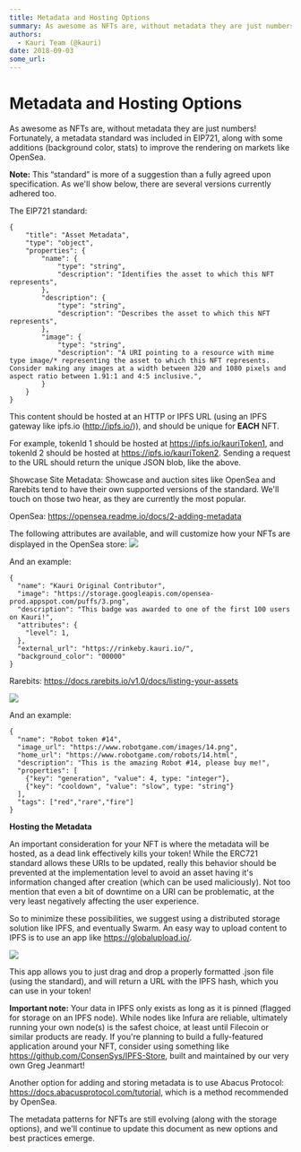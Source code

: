 ```yaml
---
title: Metadata and Hosting Options
summary: As awesome as NFTs are, without metadata they are just numbers! Fortunately, a metadata standard was included in EIP721, along with some additions (background color, stats) to improve the rendering on markets like OpenSea. Note- This “standard” is more of a suggestion than a fully agreed upon specification. As well show below, there are several versions currently adhered too. The EIP721 standard-{ title- Asset Metadata, type- object, properties- { name- { type- string, description- Identifies th
authors:
  - Kauri Team (@kauri)
date: 2018-09-03
some_url: 
---
```


# Metadata and Hosting Options

As awesome as NFTs are, without metadata they are just numbers! Fortunately, a metadata standard was included in EIP721, along with some additions (background color, stats) to improve the rendering on markets like OpenSea. 

**Note:**
This “standard” is more of a suggestion than a fully agreed upon specification. As we'll show below, there are several versions currently adhered too.

The EIP721 standard:

```
{
    "title": "Asset Metadata",
    "type": "object",
    "properties": {
        "name": {
            "type": "string",
            "description": "Identifies the asset to which this NFT represents",
        },
        "description": {
            "type": "string",
            "description": "Describes the asset to which this NFT represents",
        },
        "image": {
            "type": "string",
            "description": "A URI pointing to a resource with mime type image/* representing the asset to which this NFT represents. Consider making any images at a width between 320 and 1080 pixels and aspect ratio between 1.91:1 and 4:5 inclusive.",
        }
    }
}
```

This content should be hosted at an HTTP or IPFS URL (using an IPFS gateway like ipfs.io (http://ipfs.io/)), and should be unique for **EACH** NFT.  

For example, tokenId 1 should be hosted at https://ipfs.io/kauriToken1, and tokenId 2 should be hosted at https://ipfs.io/kauriToken2. Sending a request to the URL should return the unique JSON blob, like the above.

Showcase Site Metadata:
Showcase and auction sites like OpenSea and Rarebits tend to have their own supported versions of the standard. We'll touch on those two hear, as they are currently the most popular.

OpenSea: https://opensea.readme.io/docs/2-adding-metadata

The following attributes are available, and will customize how your NFTs are displayed in the OpenSea store:
![](https://api.beta.kauri.io:443/ipfs/QmceYfeyoZTKk3CbMZpbEMtMXafLE7poVc7sPrZe1i2XHH)

And an example:

```
{
  "name": "Kauri Original Contributor",
  "image": "https://storage.googleapis.com/opensea-prod.appspot.com/puffs/3.png", 
  "description": "This badge was awarded to one of the first 100 users on Kauri!", 
  "attributes": {
    "level": 1,
  },
  "external_url": "https://rinkeby.kauri.io/", 
  "background_color": "00000"
}
```

Rarebits: https://docs.rarebits.io/v1.0/docs/listing-your-assets

![](https://api.beta.kauri.io:443/ipfs/QmZkTCZcoGwZqsLfM3uXzPU6V1XKZqFNGbWXi8ehcQAC8E)

And an example:

```
{
  "name": "Robot token #14",
  "image_url": "https://www.robotgame.com/images/14.png",
  "home_url": "https://www.robotgame.com/robots/14.html",
  "description": "This is the amazing Robot #14, please buy me!",
  "properties": [
    {"key": "generation", "value": 4, type: "integer"}, 
    {"key": "cooldown", "value": "slow", type: "string"}
  ],
  "tags": ["red","rare","fire"]
}
```
**Hosting the Metadata**

An important consideration for your NFT is where the metadata will be hosted, as a dead link effectively kills your token! While the ERC721 standard allows these URIs to be updated, really this behavior should be prevented at the implementation level to avoid an asset having it's information changed after creation (which can be used maliciously). Not too mention that even a bit of downtime on a URI can be problematic, at the very least negatively affecting the user experience.

So to minimize these possibilities, we suggest using a distributed storage solution like IPFS, and eventually Swarm.
An easy way to upload content to IPFS is to use an app like https://globalupload.io/. 

![](https://api.beta.kauri.io:443/ipfs/QmQPRcPf7SLhL2cZ2G6YutH7nHPZoZtosPJ8uzPhWbKc13)

This app allows you to just drag and drop a properly formatted .json file (using the standard), and will return a URL with the IPFS hash, which you can use in your token!

**Important note:**
Your data in IPFS only exists as long as it is pinned (flagged for storage on an IPFS node). While nodes like Infura are reliable, ultimately running your own node(s) is the safest choice, at least until Filecoin or similar products are ready. If you're planning to build a fully-featured application around your NFT, consider using something like https://github.com/ConsenSys/IPFS-Store, built and maintained by our very own Greg Jeanmart! 

Another option for adding and storing metadata is to use Abacus Protocol: https://docs.abacusprotocol.com/tutorial, which is a method recommended by OpenSea.

The metadata patterns for NFTs are still evolving (along with the storage options), and we'll continue to update this document as new options and best practices emerge.